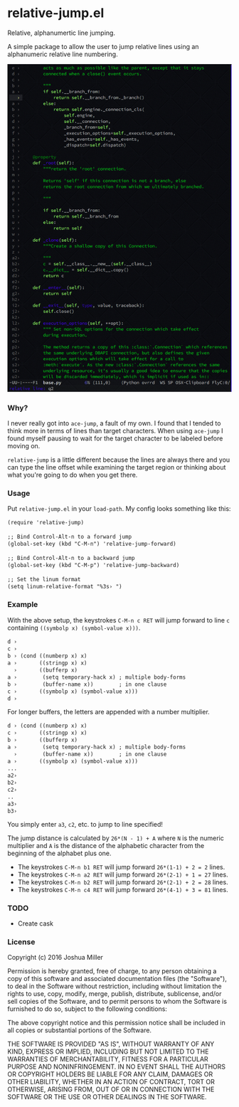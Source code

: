 # relative-jump.el

Relative, alphanumertic line jumping.

A simple package to allow the user to jump relative lines using an
alphanumeric relative line numbering.

![Screenshot](https://raw.githubusercontent.com/millerjs/relative-jump.el/master/screenshot/screenshot1.png)


### Why?

I never really got into `ace-jump`, a fault of my own. I found that I
tended to think more in terms of lines than target characters.  When
using `ace-jump` I found myself pausing to wait for the target
character to be labeled before moving on.

`relative-jump` is a little different because the lines are always
there and you can type the line offset while examining the target
region or thinking about what you're going to do when you get there.

### Usage

Put `relative-jump.el` in your `load-path`. My config looks something
like this:

```
(require 'relative-jump)

;; Bind Control-Alt-n to a forward jump
(global-set-key (kbd "C-M-n") 'relative-jump-forward)

;; Bind Control-Alt-n to a backward jump
(global-set-key (kbd "C-M-p") 'relative-jump-backward)

;; Set the linum format
(setq linum-relative-format "%3s› ")
```

### Example

With the above setup, the keystrokes `C-M-n c RET` will jump forward
to line `c` containing `((symbolp x) (symbol-value x)))`.

```
d ›
c ›
b › (cond ((numberp x) x)
a ›       ((stringp x) x)
  ›       ((bufferp x)
a ›        (setq temporary-hack x) ; multiple body-forms
b ›        (buffer-name x))        ; in one clause
c ›       ((symbolp x) (symbol-value x)))
d ›
```

For longer buffers, the letters are appended with a number multiplier.

```
d › (cond ((numberp x) x)
c ›       ((stringp x) x)
b ›       ((bufferp x)
a ›        (setq temporary-hack x) ; multiple body-forms
  ›        (buffer-name x))        ; in one clause
a ›       ((symbolp x) (symbol-value x)))
...
a2›
b2›
c2›
..
a3›
b3›
```

You simply enter `a3`, `c2`, etc. to jump to line specified!

The jump distance is calculated by `26*(N - 1) + A` where `N` is the
numeric multiplier and `A` is the distance of the alphabetic character
from the beginning of the alphabet plus one.

* The keystrokes `C-M-n b1 RET` will jump forward `26*(1-1) + 2 = 2` lines.
* The keystrokes `C-M-n a2 RET` will jump forward `26*(2-1) + 1 = 27` lines.
* The keystrokes `C-M-n b2 RET` will jump forward `26*(2-1) + 2 = 28` lines.
* The keystrokes `C-M-n c4 RET` will jump forward `26*(4-1) + 3 = 81` lines.

### TODO

* Create cask

### License
Copyright (c) 2016 Joshua Miller

Permission is hereby granted, free of charge, to any person obtaining
a copy of this software and associated documentation files (the
"Software"), to deal in the Software without restriction, including
without limitation the rights to use, copy, modify, merge, publish,
distribute, sublicense, and/or sell copies of the Software, and to
permit persons to whom the Software is furnished to do so, subject to
the following conditions:

The above copyright notice and this permission notice shall be
included in all copies or substantial portions of the Software.

THE SOFTWARE IS PROVIDED "AS IS", WITHOUT WARRANTY OF ANY KIND,
EXPRESS OR IMPLIED, INCLUDING BUT NOT LIMITED TO THE WARRANTIES OF
MERCHANTABILITY, FITNESS FOR A PARTICULAR PURPOSE AND
NONINFRINGEMENT. IN NO EVENT SHALL THE AUTHORS OR COPYRIGHT HOLDERS BE
LIABLE FOR ANY CLAIM, DAMAGES OR OTHER LIABILITY, WHETHER IN AN ACTION
OF CONTRACT, TORT OR OTHERWISE, ARISING FROM, OUT OF OR IN CONNECTION
WITH THE SOFTWARE OR THE USE OR OTHER DEALINGS IN THE SOFTWARE.
